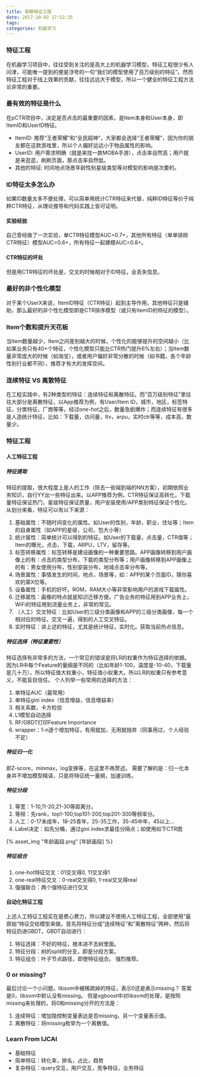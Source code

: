 ```yaml
---
title: 聊聊特征工程
date: 2017-10-02 17:52:35
tags:
categories: 机器学习
---
```


### 特征工程

在机器学习项目中，往往受到关注的是高大上的机器学习模型，特征工程很少有人问津，可能唯一提到的便是浮夸的一句“我们的模型使用了百万级别的特征”。然而特征工程对于线上效果的贡献，往往远远大于模型，所以一个健全的特征工程方法论非常的重要。

<!-- more -->

### 最有效的特征是什么

在pCTR项目中，决定是否点击的最重要的因素，是Item本身和User本身，即ItemID和UserID特征。
* ItemID: 推荐“王者荣耀”和“全民超神”，大家都会选择“王者荣耀”，因为你的朋友都在这款游戏里，所以个人偏好远远小于物品属性的影响。
* UserID: 用户需求明确（就是来找一款MOBA手游），点击率自然高；用户就是来逛逛，刷刷页面，那点击率自然低。
* 其他的特征: 时间地点场景年龄性别星级类型等对模型的影响是次要的。

### ID特征太多怎么办
如果ID数量太多不便处理，可以简单用统计CTR特征来代替，纯粹ID特征等价于纯粹CTR特征，从理论推导和代码实践上皆可证明。

#### 实验经验
自己曾经做了一次实验，单CTR特征模型AUC=0.7+，其他所有特征（单单排除CTR特征）模型AUC=0.6+，所有特征一起建模AUC=0.8+。

#### CTR特征的坏处
但是用CTR特征的坏处是，交叉的时候相对于ID特征，会丢失信息。

### 最好的非个性化模型
对于某个UserX来说，ItemID特征（CTR特征）起到主导作用，其他特征只是辅助，那么最好的非个性化模型即是CTR排序模型（或只有ItemID的特征的模型）。

### Item个数和提升天花板
当Item数量越少，Item之间差别越大的时候，个性化的能够提升的空间越小（比如某业务只有40+个特征，个性化模型只能比CTR热门提升6%左右）；当Item数量非常庞大的时候（如淘宝），或者用户偏好非常分散的时候（如书籍，各个年龄性别行业都不同），推荐才有大的发挥空间。

### 连续特征 VS 离散特征
在工程实践中，有2种类型的特征：连续特征和离散特征。而“百万级别特征”里往往大部分是离散特征，以App推荐为例，有User/Item ID，城市，地区，标签特征，分类特征，厂商等等，经过one-hot之后，数量急剧爆炸；而连续特征有很多是人造统计特征，比如：下载量，访问量，ltv，arpu，实时ctr等等，成本高，数量少。

### 特征工程

#### 人工特征工程
##### 特征提取
特征的提取，很大程度上是人的工作（除去一些端到端的NN方案），初期依照业务知识，自行YY出一些特征出来。以APP推荐为例，CTR特征保证高转化，下载量特征保证热门，星级特征保证质量，用户安装使用/APP类别特征保证个性化。
从划分来看，特征可以有以下来源：
1. 基础属性：不随时间变化的属性。如User的性别，年龄，职业，住址等；Item的自身属性（如APP的星级，公司，包大小等）
2. 统计属性：简单统计可以得到的特征。如User的下载量，点击量，CTR值等；Item的曝光，点击，下载，ARPU，LTV，留存等。
3. 标签转移属性：标签转移是建设画像的一种重要思路。APP画像转移到用户画像上的有：点击的类型分布，下载的类型分布等；用户画像转移到APP画像上的有：男女使用分布，性别安装分布，地域点击率分布等。
4. 场景属性：事情发生的时间，地点，场景等，如：APP的某个页面ID，猜你喜欢的第X位等。
5. 设备属性：手机的好坏。ROM，RAM大小等非常影响用户的游戏下载属性。
6. 迁移属性：画像的特点就是知识迁移方便。广告业务的特征用到APP业务上，WiFi的特征用到流量业务上，非常的常见。
7. （人工）交叉特征：比如User的三级分类画像和APP的三级分类画像，每一个相对应的特征，交叉一遍，得到的人工交叉特征。
8. 实时特征：讲上述的特征，尤其是统计特征，实时化。获取当前热点信息。

##### 特征选择（特征重要性）
特征选择有非常多的方法，一个常见的错误是将LR的权重作为特征选择的依据。因为LR中每个Feature的量纲是不同的（比如年龄1-100，温度是-10-40，下载量是几十万），所以特征值大权重小，特征值小权重大。所以LR的权重只有参考意义，不能盲目信任。
个人列举一些常用的选择的方法：
1. 单特征AUC（最常用）
2. 单特征gini index（信息增益，信息增益率）
3. 相关系数，卡方检验
4. L1模型自动选择
5. RF/GBDT打印Feature Importance
6. wrapper：1-n逐个增加特征，有用就加，无用就抛弃（同事用过，个人经验不足）

##### 特征归一化
即Z-score，minmax，log变换等，在这里不再赘述。
需要了解的是：归一化本身并不增加模型精读，只是将特征统一量纲，加速训练。

##### 特征分段
1. 等宽：1-10,11-20,21-30等距离分。
2. 等频：先rank，top1-100,top101-200,top201-300等频率分。
3. 人工：0-17未成年，18-25青年，25-35工作，35-45中年，45以上...
4. Label决定：如先分桶，通过gini index求最佳分隔点；如使用如下CTR图

{% asset_img "年龄画段.png" [年龄画段] %}

##### 特征组合
1. one-hot特征交叉：01交叉得0, 11交叉得1
2. one-real特征交叉：0-real交叉得0, 1-real交叉得real
3. 强强联合：两个强特征进行交叉

#### 自动化特征工程
上述人工特征工程实在是费心费力，所以建议不使用人工特征工程，全部使用”最原始“特征交给模型来做。首先将特征分成”连续特征“和”离散特征“两种，然后将特征扔进GBDT，GBDT自动进行：
1. 特征选择：不好的特征，根本进不去树里面。
2. 特征分段：树的split的分支，即是分段方案。
3. 特征组合：叶子节点路径，即使特征组合。
强烈推荐。

### 0 or missing?
最后讨论一个小问题，libsvm中被稀疏掉的特征，表示0还是表示missing？
答案是0，libsvm中默认没有missing。
但是xgboost中对libsvm的处理，是按照missing来处理的，将0和missing分开的方法是：
1. 连续特征：增加隐控制变量表达是否missing，另一个变量表示值。
2. 离散特征：将missing枚举为一个离散值。

### Learn From IJCAI
* 基础特征
* 简单特征：转化率，排名，占比，趋势
* 复杂特征：query交互，用户交互，竞争特征，业务特征


